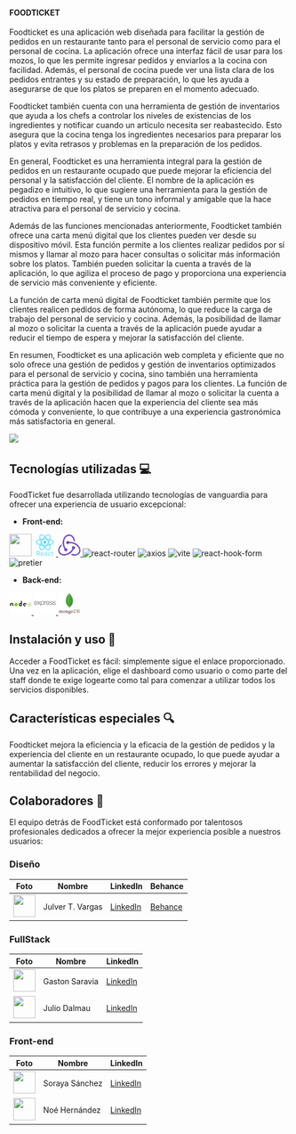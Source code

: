 #### **FOODTICKET** 

Foodticket es una aplicación web diseñada para facilitar la gestión de pedidos en un restaurante tanto para el personal de servicio como para el personal de cocina. La aplicación ofrece una interfaz fácil de usar para los mozos, lo que les permite ingresar pedidos y enviarlos a la cocina con facilidad. Además, el personal de cocina puede ver una lista clara de los pedidos entrantes y su estado de preparación, lo que les ayuda a asegurarse de que los platos se preparen en el momento adecuado.

Foodticket también cuenta con una herramienta de gestión de inventarios que ayuda a los chefs a controlar los niveles de existencias de los ingredientes y notificar cuando un artículo necesita ser reabastecido. Esto asegura que la cocina tenga los ingredientes necesarios para preparar los platos y evita retrasos y problemas en la preparación de los pedidos.

En general, Foodticket es una herramienta integral para la gestión de pedidos en un restaurante ocupado que puede mejorar la eficiencia del personal y la satisfacción del cliente. El nombre de la aplicación es pegadizo e intuitivo, lo que sugiere una herramienta para la gestión de pedidos en tiempo real, y tiene un tono informal y amigable que la hace atractiva para el personal de servicio y cocina.

Además de las funciones mencionadas anteriormente, Foodticket también ofrece una carta menú digital que los clientes pueden ver desde su dispositivo móvil. Esta función permite a los clientes realizar pedidos por sí mismos y llamar al mozo para hacer consultas o solicitar más información sobre los platos. También pueden solicitar la cuenta a través de la aplicación, lo que agiliza el proceso de pago y proporciona una experiencia de servicio más conveniente y eficiente.

La función de carta menú digital de Foodticket también permite que los clientes realicen pedidos de forma autónoma, lo que reduce la carga de trabajo del personal de servicio y cocina. Además, la posibilidad de llamar al mozo o solicitar la cuenta a través de la aplicación puede ayudar a reducir el tiempo de espera y mejorar la satisfacción del cliente.

En resumen, Foodticket es una aplicación web completa y eficiente que no solo ofrece una gestión de pedidos y gestión de inventarios optimizados para el personal de servicio y cocina, sino también una herramienta práctica para la gestión de pedidos y pagos para los clientes. La función de carta menú digital y la posibilidad de llamar al mozo o solicitar la cuenta a través de la aplicación hacen que la experiencia del cliente sea más cómoda y conveniente, lo que contribuye a una experiencia gastronómica más satisfactoria en general.

<img src="https://drive.google.com/file/d/1RvafYzDmyeFHghLs2HT4mX4lpPPis0QT/view?usp=sharing" height="300" width="auto"/>

## Tecnologías utilizadas 💻

FoodTicket fue desarrollada utilizando tecnologías de vanguardia para ofrecer una experiencia de usuario excepcional:

- **Front-end:**

<img src="https://cdn.jsdelivr.net/gh/devicons/devicon/icons/javascript/javascript-original.svg" width="40" height="40"/> <a href="https://reactjs.org/" target="_blank" rel="noreferrer"> <img src="https://raw.githubusercontent.com/devicons/devicon/master/icons/react/react-original-wordmark.svg" alt="react" width="40" height="40"/> </a> <a href="https://redux.js.org" target="_blank" rel="noreferrer"> <img src="https://raw.githubusercontent.com/devicons/devicon/master/icons/redux/redux-original.svg" alt="redux" width="40" height="40"/> </a> <img src="https://res.cloudinary.com/axiever/image/upload/v1678117833/descargar_1_m83ocn.svg" alt="react-router" width="40" height="40"/> <img src="https://res.cloudinary.com/axiever/image/upload/v1678118395/descargar_2_uymmsz.svg" alt="axios" width="40" height="40"/> <img src="https://res.cloudinary.com/axiever/image/upload/v1678118577/descargar_3_f8bdyd.svg" alt="vite" width="40" height="40"/> <img src="https://res.cloudinary.com/axiever/image/upload/v1678118769/descargar_4_lfn6sa.svg" alt="react-hook-form" width="40" height="40"/> <img src="https://res.cloudinary.com/axiever/image/upload/v1678119234/descargar_5_vknrwc.svg" alt="pretier" width="40" height="40"/>


- **Back-end:** 

<a href="https://nodejs.org" target="_blank" rel="noreferrer"> <img src="https://raw.githubusercontent.com/devicons/devicon/master/icons/nodejs/nodejs-original-wordmark.svg" alt="nodejs" width="40" height="40"/> </a>    <a href="https://expressjs.com" target="_blank" rel="noreferrer"> <img src="https://raw.githubusercontent.com/devicons/devicon/master/icons/express/express-original-wordmark.svg" alt="express" width="40" height="40"/> </a>  <a href="https://www.mongodb.com/" target="_blank" rel="noreferrer"> <img src="https://raw.githubusercontent.com/devicons/devicon/master/icons/mongodb/mongodb-original-wordmark.svg" alt="mongodb" width="40" height="40"/> </a>


## Instalación y uso 📲

Acceder a FoodTicket es fácil: simplemente sigue el enlace proporcionado. Una vez en la aplicación, elige el dashboard como usuario o como parte del staff donde te exige logearte como tal para comenzar a utilizar todos los servicios disponibles.

## Características especiales 🔍

Foodticket mejora la eficiencia y la eficacia de la gestión de pedidos y la experiencia del cliente en un restaurante ocupado, lo que puede ayudar a aumentar la satisfacción del cliente, reducir los errores y mejorar la rentabilidad del negocio.

## Colaboradores 👥

El equipo detrás de FoodTicket está conformado por talentosos profesionales dedicados a ofrecer la mejor experiencia posible a nuestros usuarios:

### Diseño
| Foto | Nombre | LinkedIn | Behance |
|------|--------|----------|---------|
| <img src="https://ca.slack-edge.com/T02KS88FB0E-U04MMHAS1EF-cf5323f0e1b6-512" width="40" height="40"/> | Julver T. Vargas | <a href="">LinkedIn</a> | <a href="">Behance</a> |


### FullStack
| Foto | Nombre | LinkedIn |
|------|--------|----------|
| <img src="https://ca.slack-edge.com/T02KS88FB0E-U04S91RAA6R-0803ec4abeb8-512" width="40" height="40"/> | Gaston Saravia | <a href="https://www.linkedin.com/in/gaston-saravia/">LinkedIn</a> | 
| <img src="https://ca.slack-edge.com/T02KS88FB0E-U04SHK0FYVB-df7871ce551a-512" width="40" height="40"/> | Julio Dalmau | <a href="https://www.linkedin.com/in/juliodalmau/">LinkedIn</a> |

### Front-end
| Foto | Nombre | LinkedIn |
|------|--------|----------|
| <img src="https://ca.slack-edge.com/T02KS88FB0E-U04NJCD6U8Y-fd14b90ffc77-512" width="40" height="40"/> | Soraya Sánchez | <a href="https://www.linkedin.com/in/soraya-yenile-sanchez/">LinkedIn</a> |
| <img src="https://ca.slack-edge.com/T02KS88FB0E-U04NDAJPYB0-99790f39d135-512" width="40" height="40"/> | Noé Hernández | <a href="https://www.linkedin.com/in/noe-hdz-dev/">LinkedIn</a> |


